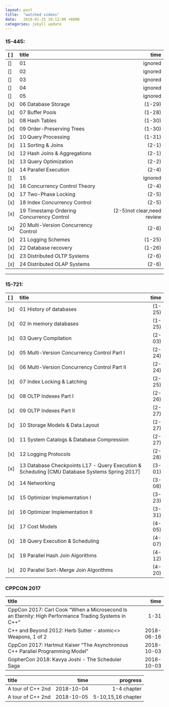```yaml
---
layout: post
title:  "watched videos"
date:   2018-01-25 19:12:00 +0800
categories: jekyll update
---
```


### 15-445:   

|[ ]|title|time|
|:-|:-|-:|
[]|01|ignored  
[]|02|ignored  
[]|03|ignored  
[]|04|ignored  
[]|05|ignored  
[x]| 06 Database Storage  |       (1-29)  
[x]| 07 Buffer Pools   |          (1-28)   
[x]| 08 Hash Tables    |          (1-30)   
[x]| 09 Order-Preserving Trees  | (1-30)  
[x]| 10 Query Processing  |       (1-31)  
[x]| 11 Sorting & Joins|          (2-1)  
[x]| 12 Hash Joins & Aggregations|(2-1)  
[x]| 13 Query Optimization |      (2-2)  
[x]| 14 Parallel Execution |      (2-4)  
[]|15 |ignored  
[x]| 16 Concurrency Control Theory|(2-4)  
[x]| 17 Two-Phase Locking|(2-5)  
[x]| 18 Index Concurrency Control |(2-5)  
[x]| 19 Timestamp Ordering Concurrency Control |(2-5)not clear,need review| 
[x]| 20 Multi-Version Concurrency Control |(2-6)
[x]| 21 Logging Schemes      |    (1-25)    
[x]| 22 Database recovery    |    (1-26)    
[x]| 23 Distributed OLTP Systems    |    (2-6)    
[x]| 24 Distributed OLAP Systems    |    (2-6)  

---
### 15-721:
  
|[ ]|title|time|  
|:-|:-|-:|
[x]| 01 History of databases |(1-25)  
[x]| 02 In memory databases  |(1-25)  
[x]| 03 Query Compilation    |(2-03)  
[x]| 05 Multi-Version Concurrency Control Part I    |(2-24)  
[x]| 06 Multi-Version Concurrency Control Part II    |(2-24)  
[x]| 07 Index Locking & Latching    |(2-25)  
[x]| 08 OLTP Indexes Part I    |(2-26)  
[x]| 09 OLTP Indexes Part II    |(2-27)  
[x]| 10 Storage Models & Data Layout    |(2-27)  
[x]| 11 System Catalogs & Database Compression    |(2-27)  
[x]| 12 Logging Protocols    |(2-28)  
[x]| 13 Database Checkpoints L17 - Query Execution & Scheduling [CMU Database Systems Spring 2017]   |(3-01)   
[x]| 14 Networking |(3-08)  
[x]| 15 Optimizer Implementation I|(3-23)  
[x]| 16 Optimizer Implementation II|(3-31)  
[x]| 17 Cost Models|(4-05)  
[x]| 18 Query Execution & Scheduling|(4-07)   
[x]| 19 Parallel Hash Join Algorithms|(4-12)   
[x]| 20 Parallel Sort-Merge Join Algorithms|(4-20)    
### CPPCON 2017

|title|time| 
|:-|-:|
CppCon 2017: Carl Cook “When a Microsecond Is an Eternity: High Performance Trading Systems in C++”|1-31
C++ and Beyond 2012: Herb Sutter - atomic<> Weapons, 1 of 2|2018-06-16
CppCon 2017: Hartmut Kaiser “The Asynchronous C++ Parallel Programming Model”|2018-10-03
GopherCon 2018: Kavya Joshi - The Scheduler Saga|2018-10-03

|title|time|progress|
|:-|-:|-:|
A tour of C++ 2nd|2018-10-04|1-4 chapter|
A tour of C++ 2nd|2018-10-05|5-10,15,16 chapter|
